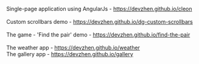 Single-page application using AngularJs - <a href="https://devzhen.github.io/cleon">https://devzhen.github.io/cleon</a>
<br>
<br>
Custom scrollbars demo - <a href="https://devzhen.github.io/dg-custom-scrollbars">https://devzhen.github.io/dg-custom-scrollbars</a>
<br>
<br>
The game - 'Find the pair' demo - <a href="https://devzhen.github.io/find-the-pair">https://devzhen.github.io/find-the-pair</a>
<br>
<br>
The weather app - <a href="https://devzhen.github.io/weather">https://devzhen.github.io/weather</a>
<br>
The gallery app - <a href="https://devzhen.github.io/gallery">https://devzhen.github.io/gallery</a>